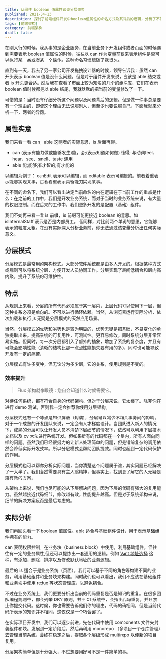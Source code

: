 ```yaml
---
title: 从组件 boolean 值属性谈谈分层架构
published: 2021-04-13
description: 探讨了前端组件开发中boolean值属性的命名方式及其背后的逻辑，分析了不同命名方式在不同工作场景下的适用性，并结合实际案例介绍了分层架构的优势和应用。
tags: [前端架构]
category: 前端架构
draft: false
---
```


在刚入行的时候，我从事的是企业服务，在当前业务下开发组件或者页面的时候遇到需要表示 boolean 值属性的时候，往往以 can 作为变量前缀来表示组件是否可以执行某一类或者某一个操作。这种命名习惯跟随了我很久。

直到有一天，我去了另一家公司开发拖拽设计器的时候，领导告诉我：虽然 can 开头表示 boolean 值是没什么问题，但是对于组件开发来说，应该是 able 结束或者 is 开头更合适。然后我在查看了市面上较为知名的几个的组件库，它们在表示 boolean 值时候都是以 able 结尾，我就默默的把当前的变量修改了一下。

可惜的是：当时没有仔细分析这个问题以及问题背后的逻辑。但是做一件事总是要有一个理由的，即使这个理由无法说服别人，但至少也要说服自己。下面我就来分析一下，两者的异同。

## 属性实意

我们来看一看 can，able  这两者的实际意思，is 后面再聊。

- can (表示有能力做或能够发生)能，会;(表示知道如何做) 懂得; 与动词feel、hear、see、smell、taste 连用
- able 能;能够;有才智的;有才能的

以编辑为例子： canEdit 表示可以编辑，而 editable 表示可编辑的。前者着重表示能够实现某事，后者着重表示具备能力实现某事。

在不同的命名下，我们可以看出决定当前命名的内在逻辑在于当前工作的重点是什么：在之前的工作中，我们是开发业务系统，而对于当时的业务系统来说，有大量的权限控制。而在后来的工作中，我们更多开发的是配置（基础）组件。

我们不妨再来看一看 is 前缀，is 前缀可能更接近 boolean 的意思。如 isInternalStaff 表示是否是内部员工。 但同样，对比前两个单词的意思，它能够表示的粒度太粗。在没有实际深入分析业务前，你无法通过该变量分析出任何实际意义。

## 分层模式

分层模式是最常用的架构模式。大部分软件系统都是由多人开发的。根据某种方式或规则可以将系统分层，方便开发人员协同工作。分层实现了层间低耦合和层内高内聚，提升了系统的可维护性。

## 特点

从规则上来看，分层的所有代码必须属于某一层内，上层代码可以使用下一层，但这种关系必须是单向的。不可以进行循环依赖。当然，从浏览器运行实际分析，依次加载和执行 js 无疑是分层模式的天然应用场景。

当然，分层模式的优势和劣势也是较为明显的，优势无疑是把基础，不易变化的单独提取出来。提高系统的可复用性，可测试性。更容易修改。同时系统分层非常容易实施。但同时，每一次分层都引入了额外的抽象，增加了系统的复杂度，并且有可能会影响性能（清晰的结构比那一点点性能损失要有用的多），同时也可能导致开发有一定的痛苦。

分层模式有许多变种，但无论分为多少层，它的关系，使用规则是不变的。

### 效率提升

> Flux 架构就像眼镜：您自会知道什么时候需要它。

对待任何系统，都有符合自身的代码架构。但对于分层来说，它太棒了。除非你在进行 demo 测试，否则我一定会推荐你使用分层架构。

分层模式还有一个特点是知识屏蔽（封装），分层可以减少不相关事务间的影响，对于一个成熟的开发团队来说，一定会有人才梯度设计。当团队进入新人的情况下，成熟的分层可以让开发人员不清楚下层细节的情况下，依然可以利用下层技术文档以及 cv 大法进行系统开发。但如果所有的代码都在一个层内，所有人面向同样的问题。虽然我们已经很努力的让新人处理简单的问题，但是错综复杂的调用依然会降低实际开发效率。所以分层模式会帮助团队提效。同时也起到一定代码保护的作用。

分层模式也可以帮你分析实际问题，当你清楚这个问题属于谁，其实问题已经解决了一大半了。我们当然需要具有主人翁精神，但事实上，找到更了解它的人无疑是更有效的方案。

从架构上来说，我们也尽可能的从下层解决问题，因为下层的代码有强大的复用能力。虽然越接近代码细节，修改越有效，性能提升越高。但是对于系统架构来说，细节的解决方案反而是最后考虑的。

## 实际分析

我们再回头看一下 boolean 值属性。able 适合与基础组件设计，用于表示基础组件拥有的能力。

can 表明权限控制，在业务块（business block）中使用，利用基础组件，但往往有一定的业务属性,但还可以提炼出一套通用的逻辑。例如 [Vant 地址选择](https://vant-contrib.gitee.io/vant/#/zh-CN/address-list) 这种，有添加，删除，排序以及修改默认地址的业务逻辑。

最后的 is 适合于是业务系统（页面），我们可以基于不同的角色等构建不同的业务，利用基础组件和业务块来构建。同时我们也可以看出，我们不应该在基础组件和业务块中使用 redux 等状态管理库，以避免耦合。

不过在业务系统上，我们更要分析出当前的代码重复是否是知识的重复。在很多团队编程规则中，都会列举 DRY 原则，甚至 CI 系统中，会指出代码重复，并且禁止你提交代码。这时候，你也需要告诉他们你的理由，代码的确相同，但是当前代码所表示的知识并不相同，这仅仅是一个巧合罢了。

在实际项目开发中，我们可以逐步前进，先在代码中使用 components 文件夹封装组件和块。发展到一定阶段后，然后再利用 monorepo （多项目一个仓库管理）去管理当前系统，最终在稳定之后，提取各个层级形成 multirepo 以便新的项目复用。

分层架构简单但是十分强大，不过想要用好可不是一件简单的事。
